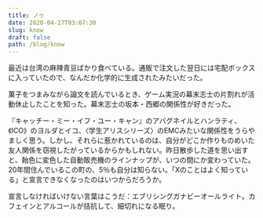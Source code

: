 ```yaml
---
title: ノゥ
date: 2020-04-27T03:07:30
slug: know
draft: false
path: /blog/know
---
```

最近は台湾の麻辣青豆ばかり食べている。通販で注文した翌日には宅配ボックスに入っていたので、なんだか化学的に生成されたみたいだった。

菓子をつまみながら論文を読んでいるとき、ゲーム実況の幕末志士の片割れが活動休止したことを知った。幕末志士の坂本・西郷の関係性が好きだった。

『キャッチー・ミー・イフ・ユー・キャン』のアバグネイルとハンラティ、《ICO》のヨルダとイコ、〈学生アリスシリーズ〉のEMCみたいな関係性をうらやましく思う。しかし、それらに惹かれているのは、自分がどこか作りものめいた友人関係を窃視したがっているからかもしれない。昨日散歩した道を思い出すと、飴色に変色した自動販売機のラインナップが、いつの間にか変わっていた。20年間住んでいるこの町の、5％も自分は知らない。「Xのことはよく知っている」と宣言できなくなったのはいつからだろうか。

宣言しなければいけない言葉はこうだ：エブリシングガナビーオールライト。カフェインとアルコールが拮抗して、細切れになる眠り。